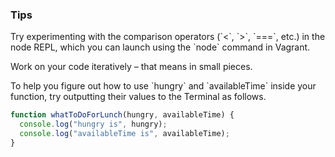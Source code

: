 <h3> Tips </h3>
<p>Try experimenting with the comparison operators (`<`, `>`, `===`, etc.) in the node REPL, which you can launch using the `node` command in Vagrant. </p>

<p>Work on your code iteratively – that means in small pieces. </p> 

<p>To help you figure out how to use `hungry` and `availableTime` inside your function, try outputting their values to the Terminal as follows.</p>

```javascript
function whatToDoForLunch(hungry, availableTime) {
  console.log("hungry is", hungry);
  console.log("availableTime is", availableTime);
}
```